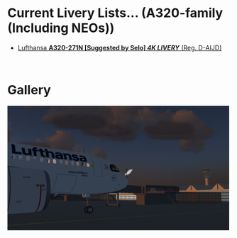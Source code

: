 # Current Livery Lists... (A320-family (Including NEOs))
<ul>
  <li><a href=https://raw.githubusercontent.com/Sadia2000/Custom-video-livery/main/A320-family/A320-271N/DLH-A320N.zip>Lufthansa <b>A320-271N [Suggested by Selo] <i>4K LIVERY</i></b> (Reg. D-AIJD)</a></li>
</ul><br>

# Gallery
<a href=https://raw.githubusercontent.com/Sadia2000/Custom-video-livery/main/A320-family/A320-271N/DLH-A320N.zip><img src=https://raw.githubusercontent.com/Sadia2000/Custom-video-livery/main/A320-family/Screenshots/fgfs-20210910124351.png alt=D-AIJD width=500px></a>
